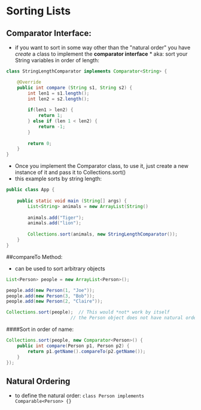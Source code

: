 # Sorting Lists  


## Comparator Interface:
* if you want to sort in some way other than the "natural order" you have _create_ a class to implement the **comparator interface**
		* aka: sort your String variables in order of length:
		
```java
class StringLengthComparator implements Comparator<String> {

	@Override
	public int compare (String s1, String s2) {
		int len1 = s1.length();
		int len2 = s2.length();
		
		if(len1 > len2) {
			return 1;
		} else if (len 1 < len2) {
			return -1;
		}
		
		return 0;
	}
}
```

* Once you implement the Comparator class, to use it, just create a new instance of it and pass it to Collections.sort()
* this example sorts by string length:


```java
public class App {
	
	public static void main (String[] args) { 
		List<String> animals = new ArrayList(String()
		
		animals.add("Tiger");
		animals.add("lion");
		
		Collections.sort(animals, new StringLengthComparator());
	}
}
```

##compareTo Method:
* can be used to sort arbitrary objects

```java
List<Person> people = new ArrayList<Person>();

people.add(new Person(1, "Joe"));
people.add(new Person(3, "Bob"));
people.add(new Person(2, "Claire"));

Collections.sort(people);  // This would *not* work by itself
						// the Person object does not have natural order
```

####Sort in order of name:

```java
Collections.sort(people, new Comparator<Person>() {
	public int compare(Person p1, Person p2) {
		return p1.getName().compareTo(p2.getName());
	}
});

```


## Natural Ordering
* to define the natural order: `class Person implements Comparable<Person> {}`










